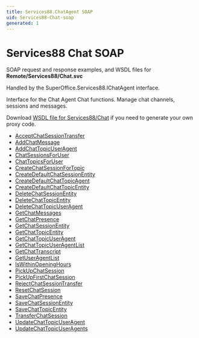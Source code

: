 ```yaml
---
title: Services88.ChatAgent SOAP
uid: Services88-Chat-soap
generated: 1
---
```


# Services88 Chat SOAP

SOAP request and response examples, and WSDL files for **Remote/Services88/Chat.svc**

Handled by the <see cref="T:SuperOffice.Services88.IChatAgent">SuperOffice.Services88.IChatAgent</see> interface.

Interface for the Chat Agent
Chat functions. Manage chat channels, sessions and messages.

Download [WSDL file for Services88/Chat](../Services88-Chat.md) if you need to generate your own proxy code.

* [AcceptChatSessionTransfer](AcceptChatSessionTransfer.md)
* [AddChatMessage](AddChatMessage.md)
* [AddChatTopicUserAgent](AddChatTopicUserAgent.md)
* [ChatSessionsForUser](ChatSessionsForUser.md)
* [ChatTopicsForUser](ChatTopicsForUser.md)
* [CreateChatSessionForTopic](CreateChatSessionForTopic.md)
* [CreateDefaultChatSessionEntity](CreateDefaultChatSessionEntity.md)
* [CreateDefaultChatTopicAgent](CreateDefaultChatTopicAgent.md)
* [CreateDefaultChatTopicEntity](CreateDefaultChatTopicEntity.md)
* [DeleteChatSessionEntity](DeleteChatSessionEntity.md)
* [DeleteChatTopicEntity](DeleteChatTopicEntity.md)
* [DeleteChatTopicUserAgent](DeleteChatTopicUserAgent.md)
* [GetChatMessages](GetChatMessages.md)
* [GetChatPresence](GetChatPresence.md)
* [GetChatSessionEntity](GetChatSessionEntity.md)
* [GetChatTopicEntity](GetChatTopicEntity.md)
* [GetChatTopicUserAgent](GetChatTopicUserAgent.md)
* [GetChatTopicUserAgentList](GetChatTopicUserAgentList.md)
* [GetChatTranscript](GetChatTranscript.md)
* [GetUserAgentList](GetUserAgentList.md)
* [IsWithinOpeningHours](IsWithinOpeningHours.md)
* [PickUpChatSession](PickUpChatSession.md)
* [PickUpFirstChatSession](PickUpFirstChatSession.md)
* [RejectChatSessionTransfer](RejectChatSessionTransfer.md)
* [ResetChatSession](ResetChatSession.md)
* [SaveChatPresence](SaveChatPresence.md)
* [SaveChatSessionEntity](SaveChatSessionEntity.md)
* [SaveChatTopicEntity](SaveChatTopicEntity.md)
* [TransferChatSession](TransferChatSession.md)
* [UpdateChatTopicUserAgent](UpdateChatTopicUserAgent.md)
* [UpdateChatTopicUserAgents](UpdateChatTopicUserAgents.md)


